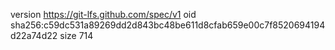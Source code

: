 version https://git-lfs.github.com/spec/v1
oid sha256:c59dc531a89269dd2d843bc48be611d8cfab659e00c7f8520694194d22a74d22
size 714
